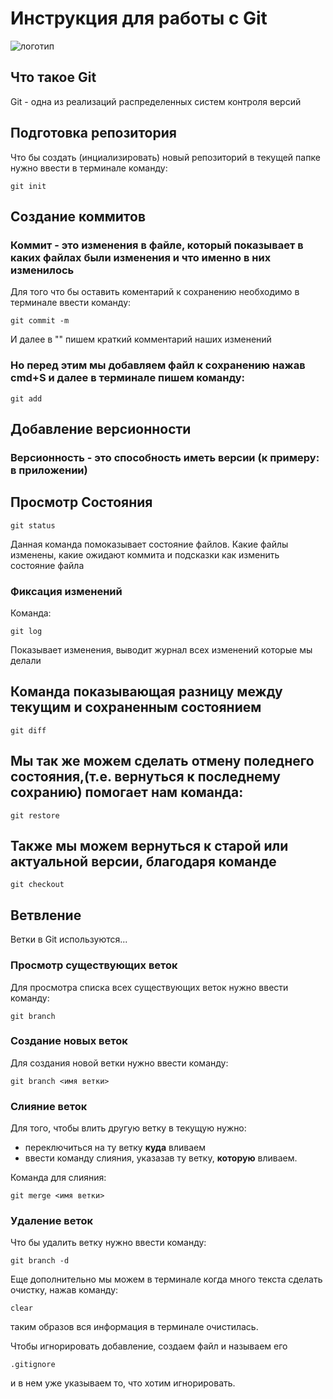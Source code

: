 # **Инструкция для работы с Git**

![логотип](git.jpg)

## Что такое Git

Git - одна из реализаций распределенных систем контроля версий

## Подготовка репозитория

Что бы создать (инциализировать) новый репозиторий в текущей папке нужно ввести в терминале  команду:

    git init

## Создание коммитов

### Коммит - это изменения в файле, который показывает в каких файлах были изменения и что именно в них изменилось

 Для того что бы оставить коментарий к сохранению необходимо в терминале ввести команду:

    git commit -m 

И далее в "" пишем краткий комментарий наших изменений

### Но перед этим мы добавляем файл к сохранению нажав cmd+S и далее в терминале пишем команду:

    git add

## Добавление версионности 

### Версионность - это способность иметь версии (к примеру: в приложении)

## Просмотр Состояния

    git status

Данная команда помоказывает состояние файлов. Какие файлы изменены, какие ожидают коммита и подсказки как изменить состояние файла

### Фиксация изменений

Команда:

    git log

Показывает изменения, выводит журнал всех изменений которые мы делали

## Команда показывающая  разницу между текущим и сохраненным состоянием
 
    git diff

## Мы так же можем сделать отмену поледнего состояния,(т.е. вернуться к последнему сохранию) помогает нам команда:

    git restore

##  Также мы можем вернуться к старой или актуальной версии, благодаря команде 

    git checkout

## Ветвление

Ветки в Git используются...

### Просмотр существующих веток

Для просмотра списка всех существующих веток нужно ввести команду:

    git branch

### Создание новых веток

Для создания новой ветки нужно ввести команду:
    
    git branch <имя ветки>

### Слияние веток

Для того, чтобы влить другую ветку в текущую нужно:
- переключиться на ту ветку **куда** вливаем
- ввести команду слияния, указазав ту ветку, **которую** вливаем.

Команда для слияния:

    git merge <имя ветки>

### Удаление веток

Что бы удалить ветку нужно ввести команду:

    git branch -d

Еще дополнительно мы можем в терминале когда много текста сделать очистку, нажав команду:

    clear

таким образов вся информация в терминале очистилась.

Чтобы игнорировать добавление, создаем файл и называем его

    .gitignore

и в нем уже указываем то, что хотим игнорировать.

